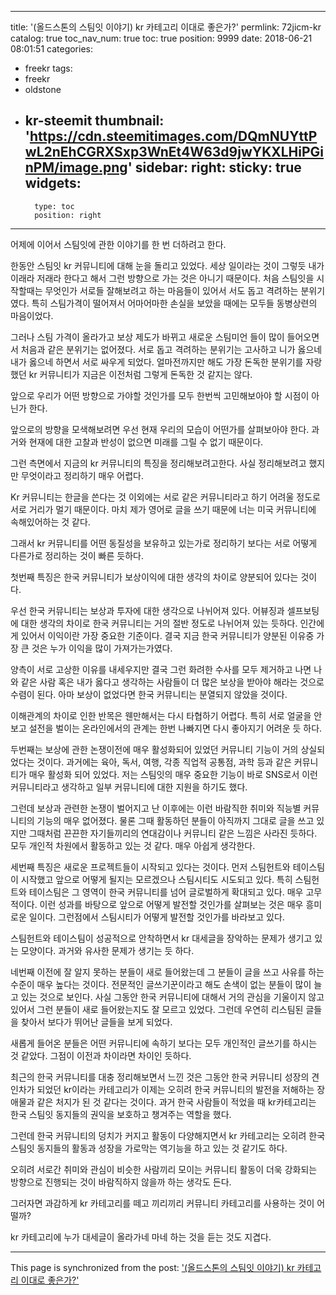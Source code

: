 
---
title: '(올드스톤의 스팀잇 이야기) kr 카테고리 이대로 좋은가?'
permlink: 72jicm-kr
catalog: true
toc_nav_num: true
toc: true
position: 9999
date: 2018-06-21 08:01:51
categories:
- freekr
tags:
- freekr
- oldstone
- kr-steemit
thumbnail: 'https://cdn.steemitimages.com/DQmNUYttPwL2nEhCGRXSxp3WnEt4W63d9jwYKXLHiPGinPM/image.png'
sidebar:
    right:
        sticky: true
widgets:
    -
        type: toc
        position: right
---


어제에 이어서 스팀잇에 관한 이야기를 한 번 더하려고 한다.

한동안 스팀잇 kr 커뮤니티에 대해 눈을 돌리고 있었다. 세상 일이라는 것이 그렇듯 내가 이래라 저래라 한다고 해서 그런 방향으로 가는 것은 아니기 때문이다. 처음 스팀잇을 시작할때는 무엇인가 서로들 잘해보려고 하는 마음들이 있어서 서도 돕고 격려하는 분위기였다. 특히 스팀가격이 떨어져서 어마어마한 손실을 보았을 때에는 모두들 동병상련의 마음이었다. 

그러나 스팀 가격이 올라가고 보상 제도가 바뀌고 새로운 스팀미언 들이 많이 들어오면서 처음과 같은 분위기는 없어졌다. 서로 돕고 격려하는 분위기는 고사하고 니가 옳으네 내가 옳으네 하면서 서로 싸우게 되었다. 얼마전까지만 해도 가장 돈독한 분위기를 자랑했던 kr 커뮤니티가 지금은 이전처럼 그렇게 돈독한 것 같지는 않다.

앞으로 우리가 어떤 방향으로 가야할 것인가를 모두 한번씩 고민해보아야 할 시점이 아닌가 한다.

앞으로의 방향을 모색해보려면 우선 현재 우리의 모습이 어떤가를 살펴보아야 한다. 
과거와 현재에 대한 고찰과 반성이 없으면 미래를 그릴 수 없기 때문이다.

그런 측면에서 지금의 kr 커뮤니티의 특징을 정리해보려고한다. 
사실 정리해보려고 했지만 무엇이라고 정리하기 매우 어렵다.

Kr 커뮤니티는 한글을 쓴다는 것 이외에는 서로 같은 커뮤니티라고 하기 어려울 정도로 서로 거리가 멀기 때문이다. 마치 제가 영어로 글을 쓰기 때문에 너는  미국 커뮤니티에 속해있어하는 것 같다. 

그래서 kr 커뮤니티를 어떤 동질성을 보유하고 있는가로 정리하기 보다는 서로 어떻게 다른가로 정리하는 것이 빠른 듯하다.

첫번째 특징은 한국 커뮤니티가 보상이익에 대한 생각의 차이로 양분되어 있다는 것이다.

우선 한국 커뮤니티는 보상과 투자에 대한 생각으로 나뉘어져 있다. 어뷰징과 셀프보팅에 대한 생각의 차이로 한국 커뮤니티는 거의 절반 정도로 나뉘어져 있는 듯하다. 인간에게 있어서 이익이란 가장 중요한 기준이다. 
결국 지금 한국 커뮤니티가 양분된 이유중 가장 큰 것은 누가 이익을 많이 가져가는가였다. 

양측이 서로 고상한 이유를 내세우지만 결국 그런 화려한 수사를 모두 제거하고 나면 나와 같은 사람 혹은 내가 옳다고 생각하는 사람들이 더 많은 보상을 받아야 해라는 것으로 수렴이 된다. 아마 보상이 없었다면 한국 커뮤니티는 분열되지 않았을 것이다.

이해관계의 차이로 인한 반목은 웬만해서는 다시 타협하기 어렵다. 특히 서로 얼굴을 안보고 설전을 벌이는 온라인에서의 관계는 한번 나빠지면 다시 좋아지기 어려운 듯 하다. 

두번째는 보상에 관한 논쟁이전에 매우 활성화되어 있었던 커뮤니티 기능이 거의 상실되었다는 것이다. 과거에는 육아, 독서, 여행, 각종 직업적 공통점, 과학 등과 같은 커뮤니티가 매우 활성화 되어 있었다. 저는 스팀잇의 매우 중요한 기능이 바로 SNS로서 이런 커뮤니티라고 생각하고 일부 커뮤니티에 대한 지원을 하기도 했다. 

그런데 보상과 관련한 논쟁이 벌어지고 난 이후에는 이런 바람직한 취미와 직능별 커뮤니티의 기능의 매우 없어졌다. 물론 그때 활동하던 분들이 아직까지 그대로 글을 쓰고 있지만 그때처럼 끈끈한 자기들끼리의 연대감이나 커뮤니티 같은 느낌은 사라진 듯하다. 모두 개인적 차원에서 활동하고 있는 것 같다. 매우 아쉽게 생각한다.

세번째 특징은 새로운 프로젝트들이 시작되고 있다는 것이다. 먼저 스팀헌트와 테이스팀이 시작했고 앞으로 어떻게 될지는 모르겠으나 스팀시티도 시도되고 있다. 특히 스팀헌트와 테이스팀은 그 영역이 한국 커뮤니티를 넘어 글로벌하게 확대되고 있다. 매우 고무적이다. 이런 성과를 바탕으로 앞으로 어떻게 발전할 것인가를 살펴보는 것은 매우 흥미로운 일이다. 그런점에서 스팀시티가 어떻게 발전할 것인가를 바라보고 있다.

스팀헌트와 테이스팀이 성공적으로 안착하면서 kr 대세글을 장악하는 문제가 생기고 있는 모양이다. 과거와 유사한 문제가 생기는 듯 하다. 

네번째 이전에 잘 알지 못하는 분들이 새로 들어왔는데 그 분들이 글을 쓰고 사유를 하는 수준이 매우 높다는 것이다. 전문적인 글쓰기꾼이라고 해도 손색이 없는 분들이 많이 늘고 있는 것으로 보인다. 사실 그동안 한국 커뮤니티에 대해서 거의 관심을 기울이지 않고 있어서 그런 분들이 새로 들어왔는지도 잘 모르고 있었다. 그런데 우연히 리스팀된 글들을 찾아서 보다가 뛰어난 글들을 보게 되었다.

새롭게 들어온 분들은 어떤 커뮤니티에 속하기 보다는 모두 개인적인 글쓰기를 하시는 것 같았다. 그점이 이전과 차이라면 차이인 듯하다.

최근의 한국 커뮤니티를 대충 정리해보면서 느낀 것은 그동안 한국 커뮤니티 성장의 견인차가 되었던  kr이라는 카테고리가 이제는 오히려 한국 커뮤니티의 발전을 저해하는 장애물과 같은 처지가 된 것 같다는 것이다. 
과거 한국 사람들이 적었을 때 kr카테고리는 한국 스팀잇 동지들의 권익을 보호하고 챙겨주는 역할을 했다.

그런데 한국 커뮤니티의 덩치가 커지고 활동이 다양해지면서 kr 카테고리는 오히려 한국 스팀잇 동지들의 활동과 성장을 가로막는 역기능을 하고 있는 것 같기도 하다.

오히려 서로간 취미와 관심이 비슷한 사람끼리 모이는 커뮤니티 활동이 더욱 강화되는 방향으로 진행되는 것이 바람직하지 않을까 하는 생각도 든다. 

그러자면 과감하게 kr 카테고리를 떼고 끼리끼리 커뮤니티 카테고리를 사용하는 것이 어떨까? 

kr 카테고리에 누가 대세글이 올라가네 마네 하는 것을 듣는 것도 지겹다.

- - -

This page is synchronized from the post: ['(올드스톤의 스팀잇 이야기) kr 카테고리 이대로 좋은가?'](https://steemit.com/@oldstone/72jicm-kr)
